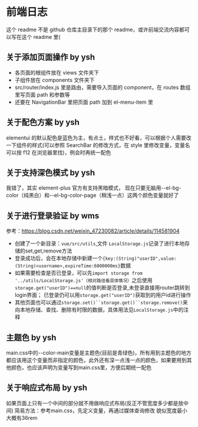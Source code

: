 # 前端日志
这个 readme 不是 github 仓库主目录下的那个 readme，或许前端交流内容都可以写在这个 readme 里(

## 关于添加页面操作 by ysh
-   各页面的根组件放在 views 文件夹下
-   子组件放在 components 文件夹下
-   src/router/index.js 里是路由，需要导入页面的 component，在 routes 数组里写页面 path 和参数等
-   还要在 NavigationBar 里把页面 path 加到 el-menu-item 里

## 关于配色方案 by ysh
elementui 的默认配色是蓝色为主，有点土，样式也不好看，可以根据个人需要改一下组件的样式(可以参照 SearchBar 的修改方式，在 style 里修改变量，变量名可以按 f12 在浏览器里找)，例会时再统一配色

## 关于支持深色模式 by ysh
我错了，其实 element-plus 官方有支持黑暗模式，
现在只要无脑用--el-bg-color（纯黑白）和--el-bg-color-page（稍浅一点）这两个颜色变量就好了

## 关于进行登录验证 by wms
参考：https://blog.csdn.net/weixin_47230082/article/details/114581904
- 创建了一个新目录：`vue/src/utils`,文件 `LocalStorage.js`记录了进行本地存储的set,get,remove方法
- 登录成功后，会在本地存储中新建一个`{key:(String)"userID",value:(String)<username>,expireTime:6000000ms}`数据
- 如果需要检查是否已登录，可以先`import storage from '../utils/LocalStorage.js'（相对路径看具体情况）`之后使用`storage.get("userID")==null`的值判断是否登录,未登录直接用router跳转到login界面；
已登录仍可以用`storage.get("userID")`获取到的用户id进行操作
- 其他页面也可以通过`storage.set()``storage.get()``storage.remove()`来向本地存储、查找、删除有时限的数据，具体用法见`LocalStorage.js`中的注释


## 主题色 by ysh
main.css中的--color-main变量是主题色(目前是青绿色)，所有用到主题色的地方都应该用这个变量而非指定的颜色，此外还有深一点浅一点的颜色，如果要用到其他颜色，也应该声明为变量写到main.css里，方便后期统一配色

## 关于响应式布局 by ysh
如果页面上只有一个中间的部分就不用做响应式布局(反正不管宽度多少都是放中间)
简易方法：参考main.css，先定义变量，再通过媒体查询修改
貌似宽度最小大概有36rem
